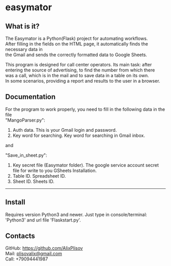 # easymator

What is it?
-----------

The Easymator is a Python(Flask) project for automating workflows.  
After filling in the fields on the HTML page, it automatically finds the necessary data in  
the Gmail and sends the correctly formatted data to Google Sheets.  

This program is designed for call center operators. Its main task: after   
entering the source of advertising, to find the number from which there  
was a call, which is in the mail and to save data in a table on its own.  
In some scenarios, providing a report and results to the user in a browser.  

Documentation
-------------

For the program to work properly, you need to fill in the following data in the file   
"MangoParser.py":
1. Auth data. This is your Gmail login and password.
2. Key word for searching. Key word for searching in Gmail inbox.

and 

"Save_in_sheet.py":
1. Key secret file (Easymator folder). The google service account secret  
file for write to you GSheets
Installation.
2. Table ID. Spreadsheet ID.
3. Sheet ID. Sheets ID.
------------

Install
---------

Requires version Python3 and newer.
Just type in console/terminal: 'Python3' and url file 'Flaskstart.py'.


Contacts
--------

GitHub: https://github.com/AlixPlisov  
Mail: plisovalix@gmail.com  
Call: +79094441987  
